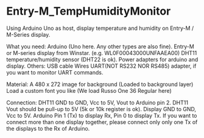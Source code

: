 # Entry-M_TempHumidityMonitor
Using Arduino Uno as host, display temperature and humidity on Entry-M / M-Series display.

What you need:
	Arduino (Uno here. Any other types are also fine).
	Entry-M or M-series display from Winstar. (e.g. WL0F00043000UNFAAEA00)
	DHT11 temperature/humidity sensor (DHT22 is ok).
	Power adapters for arduino and display.
	Others: 
		USB cable
		Wires
		UART(NOT RS232 NOR RS485) adapter, if you want to monitor UART commands.
	
Material:
	A 480 x 272 image for background (Loaded to background layer)
	Load a custom font you like (We load Russo One 36 Regular here)
	
Connection:
	DHT11 GND to GND, Vcc to 5V, Vout to Arduino pin 2.
	DHT11 Vout should be pull-up to 5V (5k or 10k register is ok).
	Display GND to GND, Vcc to 5V.
	Arduino Pin 1 (Tx) to display Rx, Pin 0 to display Tx.
	If you want to connect more than one display together, please connect only only one Tx of the displays to the Rx of Arduino.
	